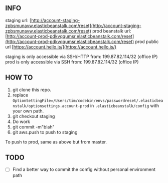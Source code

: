 ## INFO

staging url: [http://account-staging-zpbsmunavw.elasticbeanstalk.com/reset](http://account-staging-zpbsmunavw.elasticbeanstalk.com/reset)
prod beanstalk url: [http://account-prod-pdkvqqumsr.elasticbeanstalk.com/reset](http://account-prod-pdkvqqumsr.elasticbeanstalk.com/reset)
prod public url [https://account.hello.is/](https://account.hello.is/)


staging is only accessible via SSH/HTTP from: 199.87.82.114/32 (office IP)
prod is only accessible via SSH from: 199.87.82.114/32 (office IP)


## HOW TO

1. git clone this repo.
2. replace `OptionSettingFile=/Users/tim/codebin/envs/passwordreset/.elasticbeanstalk/optionsettings.account-prod` in `.elasticbeanstalk/config` with your own path.
3. git checkout staging
4. Do work
5. git commit -m"blah"
6. git aws.push to push to staging

To push to prod, same as above but from master.


## TODO

- [ ] Find a better way to commit the config without personal environment path
